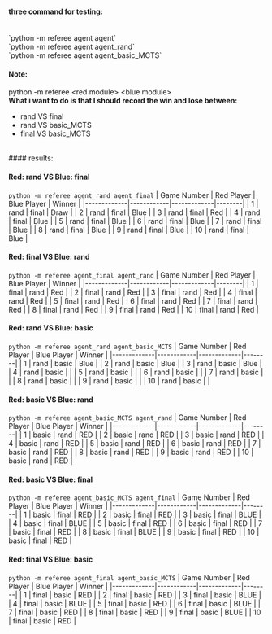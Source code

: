 #### three command for testing:
<br>
`python -m referee agent agent`
<br>
`python -m referee agent agent_rand`
<br>
`python -m referee agent agent_basic_MCTS`

#### Note:<br>
python -m referee <red module\> <blue module\>
<br>
**What i want to do is that I should record the win and lose between:**
- rand VS final
- rand VS basic_MCTS
- final VS basic_MCTS
<br>
#### results:
<br>

#### Red: rand VS Blue: final
`python -m referee agent_rand agent_final`
| Game Number | Red Player | Blue Player | Winner |
|-------------|------------|-------------|--------|
| 1           | rand       | final       | Draw   |
| 2           | rand       | final       | Blue   |
| 3           | rand       | final       | Red    |
| 4           | rand       | final       | Blue   |
| 5           | rand       | final       | Blue   |
| 6           | rand       | final       | Blue   |
| 7           | rand       | final       | Blue   |
| 8           | rand       | final       | Blue   |
| 9           | rand       | final       | Blue   |
| 10          | rand       | final       | Blue   |

#### Red: final VS Blue: rand
`python -m referee agent_final agent_rand`
| Game Number | Red Player | Blue Player | Winner |
|-------------|------------|-------------|--------|
| 1           | final      | rand        | Red    |
| 2           | final      | rand        | Red    |
| 3           | final      | rand        | Red    |
| 4           | final      | rand        | Red    |
| 5           | final      | rand        | Red    |
| 6           | final      | rand        | Red    |
| 7           | final      | rand        | Red    |
| 8           | final      | rand        | Red    |
| 9           | final      | rand        | Red    |
| 10          | final      | rand        | Red    |

#### Red: rand VS Blue: basic
`python -m referee agent_rand agent_basic_MCTS`
| Game Number | Red Player | Blue Player | Winner |
|-------------|------------|-------------|--------|
| 1           | rand       | basic       | Blue   |
| 2           | rand       | basic       | Blue   |
| 3           | rand       | basic       | Blue   |
| 4           | rand       | basic       |        |
| 5           | rand       | basic       |        |
| 6           | rand       | basic       |        |
| 7           | rand       | basic       |        |
| 8           | rand       | basic       |        |
| 9           | rand       | basic       |        |
| 10          | rand       | basic       |        |

#### Red: basic VS Blue: rand
`python -m referee agent_basic_MCTS agent_rand`
| Game Number | Red Player | Blue Player | Winner |
|-------------|------------|-------------|--------|
| 1           | basic      | rand        | RED    |
| 2           | basic      | rand        | RED    |
| 3           | basic      | rand        | RED    |
| 4           | basic      | rand        | RED    |
| 5           | basic      | rand        | RED    |
| 6           | basic      | rand        | RED    |
| 7           | basic      | rand        | RED    |
| 8           | basic      | rand        | RED    |
| 9           | basic      | rand        | RED    |
| 10          | basic      | rand        | RED    |

#### Red: basic VS Blue: final
`python -m referee agent_basic_MCTS agent_final`
| Game Number | Red Player | Blue Player | Winner |
|-------------|------------|-------------|--------|
| 1           | basic      | final       | RED    |
| 2           | basic      | final       | RED    |
| 3           | basic      | final       | BLUE   |
| 4           | basic      | final       | BLUE   |
| 5           | basic      | final       | RED    |
| 6           | basic      | final       | RED    |
| 7           | basic      | final       | RED    |
| 8           | basic      | final       | BLUE   |
| 9           | basic      | final       | RED    |
| 10          | basic      | final       | RED    |

#### Red: final VS Blue: basic
`python -m referee agent_final agent_basic_MCTS`
| Game Number | Red Player | Blue Player | Winner |
|-------------|------------|-------------|--------|
| 1           | final      | basic       | RED    |
| 2           | final      | basic       | RED    |
| 3           | final      | basic       | BLUE   |
| 4           | final      | basic       | BLUE   |
| 5           | final      | basic       | RED    |
| 6           | final      | basic       | BLUE   |
| 7           | final      | basic       | RED    |
| 8           | final      | basic       | RED    |
| 9           | final      | basic       | BLUE   |
| 10          | final      | basic       | RED    |

